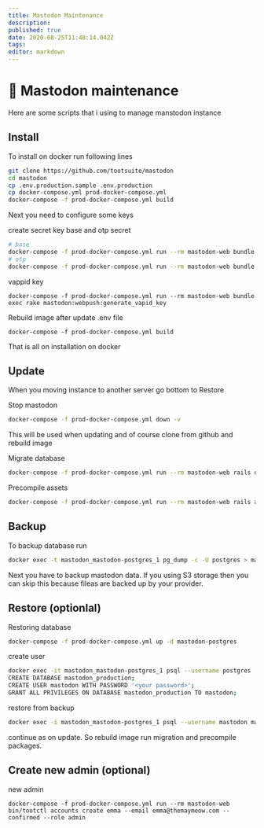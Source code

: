 ```yaml
---
title: Mastodon Maintenance
description: 
published: true
date: 2020-08-25T11:48:14.042Z
tags: 
editor: markdown
---
```


# 🐘 Mastodon maintenance

Here are some scripts that i using to manage manstodon instance

## Install

To install on docker run following lines

```bash
git clone https://github.com/tootsuite/mastodon  
cd mastodon
cp .env.production.sample .env.production
cp docker-compose.yml prod-docker-compose.yml
docker-compose -f prod-docker-compose.yml build
```

Next you need to configure some keys

create secret key base and otp secret

```bash
# base
docker-compose -f prod-docker-compose.yml run --rm mastodon-web bundle exec rake secret
# otp
docker-compose -f prod-docker-compose.yml run --rm mastodon-web bundle exec rake secret
```
vappid key

```
docker-compose -f prod-docker-compose.yml run --rm mastodon-web bundle exec rake mastodon:webpush:generate_vapid_key
```

Rebuild image after update .env file

```
docker-compose -f prod-docker-compose.yml build
```

That is all on installation on docker

## Update

When you moving instance to another server go bottom to Restore

Stop mastodon

```bash
docker-compose -f prod-docker-compose.yml down -v
```

This will be used when updating  and of course clone from github and rebuild image

Migrate database

```bash
docker-compose -f prod-docker-compose.yml run --rm mastodon-web rails db:migrate
```

Precompile assets

```bash
docker-compose -f prod-docker-compose.yml run --rm mastodon-web rails assets:precompile
```

## Backup

To backup database run

```bash
docker exec -t mastodon_mastodon-postgres_1 pg_dump -c -U postgres > mastodon_`date +%d-%m-%Y"_"%H_%M_%S`.sql mastodon_production
```

Next you have to backup mastodon data. If you using S3 storage then you can skip this because fileas are backed up by your provider.

## Restore (optionlal)

Restoring database

```bash
docker-compose -f prod-docker-compose.yml up -d mastodon-postgres
```

create user

```bash
docker exec -it mastodon_mastodon-postgres_1 psql --username postgres
CREATE DATABASE mastodon_production;
CREATE USER mastodon WITH PASSWORD '<your password>';
GRANT ALL PRIVILEGES ON DATABASE mastodon_production TO mastodon;
```

restore from backup

```bash
docker exec -i mastodon_mastodon-postgres_1 psql --username mastodon mastodon_production < /path/to/backup.sql
```

continue as on update. So rebuild image run migration and precompile packages.

## Create new admin (optional)

new admin

```
docker-compose -f prod-docker-compose.yml run --rm mastodon-web bin/tootctl accounts create emma --email emma@themaymeow.com --confirmed --role admin
```

